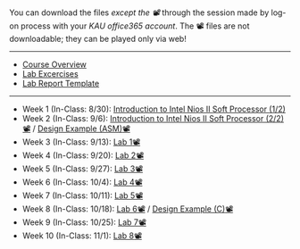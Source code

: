 You can download the files *except the 📽* through the session made by log-on process with your *KAU office365 account*. The 📽 files are not downloadable; they can be played only via web!
***
* [Course Overview](https://kau365-my.sharepoint.com/:p:/g/personal/taehwan_kim_kau_ac_kr/Ef2jqsjIsuxJssGj20JCxO8BINxnOexwOLjM7zUkYWsRXQ?e=DWArOF)
* [Lab Excercises](https://kau365-my.sharepoint.com/:b:/g/personal/taehwan_kim_kau_ac_kr/EW247iZewUdCmsCWVDzucfMB-fhIwhesX0BT8T6gCqVLKw?e=MUDfE6)
* [Lab Report Template](https://kau365-my.sharepoint.com/:p:/g/personal/taehwan_kim_kau_ac_kr/ESMM7-Cj-ZRGqQBQ_NTps-sB6vy9QtlJX_UItEjeR9IZFg?e=C6RJVh)
***
* Week 1 (In-Class: 8/30): [Introduction to Intel Nios II Soft Processor (1/2)](https://kau365-my.sharepoint.com/:b:/g/personal/taehwan_kim_kau_ac_kr/EffEZP8BQgJPgxC5Ro8CK5EBSzA6KbPZgtfUdVV_wVHg5A?e=acTt8Z)
* Week 2 (In-Class: 9/6): [Introduction to Intel Nios II Soft Processor (2/2)](https://kau365-my.sharepoint.com/:b:/g/personal/taehwan_kim_kau_ac_kr/EffEZP8BQgJPgxC5Ro8CK5EBSzA6KbPZgtfUdVV_wVHg5A?e=acTt8Z) [📽](https://kau365-my.sharepoint.com/:v:/g/personal/taehwan_kim_kau_ac_kr/EaqW9gz744BNu5VW_yvnoGIBUIKCtL5Nsy-iMl7ByRZE6w?e=bDpsu9) / [Design Example (ASM)](https://kau365-my.sharepoint.com/:b:/g/personal/taehwan_kim_kau_ac_kr/EanwGJwZ_TNDrAHhi2BkWD0BLOhW4YLxofYbbKX5stIvmA?e=F6kgGu)[📽](https://kau365-my.sharepoint.com/:v:/g/personal/taehwan_kim_kau_ac_kr/EZwDBwkp6_BDtE5fIvGHo9EBEXD18LLgQ_oP3_RlxDWo4w?e=Q8MMnZ)
* Week 3 (In-Class: 9/13): [Lab 1](https://kau365-my.sharepoint.com/:b:/g/personal/taehwan_kim_kau_ac_kr/EdPQscf4E8xAumqfUGP_I34BN2Zqq2ithYmo40YbE7H-hA?e=uLfOlF)[📽](https://kau365-my.sharepoint.com/:v:/g/personal/taehwan_kim_kau_ac_kr/EXdQeLTTy2VJkWMcpi2xZ3EBZpfANC71E5YK3_Ozq2Gjhw?e=l2anpK) 
* Week 4 (In-Class: 9/20): [Lab 2](https://kau365-my.sharepoint.com/:b:/g/personal/taehwan_kim_kau_ac_kr/ETeBBLR71GNNglJmfcAbzbYBbIox-AbqDQeZHEMMrQjppg?e=ojesgf)[📽](https://kau365-my.sharepoint.com/:v:/g/personal/taehwan_kim_kau_ac_kr/EXy5v2rWsE5PtD2js3ieZqABpGRw_LtupWKKaIETstdJJw?e=orYcol)
* Week 5 (In-Class: 9/27): [Lab 3](https://kau365-my.sharepoint.com/:b:/g/personal/taehwan_kim_kau_ac_kr/Eb_v2Dz70yZHklRDVAZiNuEBW3leatsYNX-TE7TDF_Mm6Q?e=Lhu3ya)[📽](https://kau365-my.sharepoint.com/:v:/g/personal/taehwan_kim_kau_ac_kr/EfZea8EbQANEkPhUbvCldrQB4ZzdTSaq2nkXzXKHv5P0ww?e=MuC8MU)
* Week 6 (In-Class: 10/4): [Lab 4](https://kau365-my.sharepoint.com/:b:/g/personal/taehwan_kim_kau_ac_kr/EZGsxoW4yelJlJaZvb6SPusBJritAU1nOhMVe13AAHMBGA?e=0dMC2S)[📽](https://kau365-my.sharepoint.com/:v:/g/personal/taehwan_kim_kau_ac_kr/Efdn9dWBOZxEmKfeYIG-bxQBTjXnM6fw8gdRAjeTo10XqQ?e=4tngbs)
* Week 7 (In-Class: 10/11): [Lab 5](https://kau365-my.sharepoint.com/:b:/g/personal/taehwan_kim_kau_ac_kr/EUOQaLNkuORDh3dWwaTs624B65HbvnVWg7SoBTpaa6hzVQ?e=IemxmT)[📽](https://kau365-my.sharepoint.com/:v:/g/personal/taehwan_kim_kau_ac_kr/Ed41VXRuI_pPs5Tdhvwj9gMB8cNfu65lwayACuzAUEWjyw?e=IS5L7Y)
* Week 8 (In-Class: 10/18): [Lab 6](https://kau365-my.sharepoint.com/:b:/g/personal/taehwan_kim_kau_ac_kr/EZYc6giAizZKkoY8xPXDFGwBnHMhmBcLw9R0onFxH9A4YA?e=1erc2O)[📽](https://kau365-my.sharepoint.com/:v:/g/personal/taehwan_kim_kau_ac_kr/Ec3klNu6S2NKrH3CthfbzasBNc-QEjdhsG48me6Y9WcQxg?e=ZGAscv) / [Design Example (C)](https://kau365-my.sharepoint.com/:b:/g/personal/taehwan_kim_kau_ac_kr/EdxPqSZ-FUxPv9HXqTb9IfoBFOm-B41oLK91i0-HujvEzg?e=ihgzKB)[📽](https://kau365-my.sharepoint.com/:v:/g/personal/taehwan_kim_kau_ac_kr/Eb2Z5t52ZB1KnM1l8Gu66xIBwg1vwbaUEuufgBvNXAP8mA?e=Hf0wuV)
* Week 9 (In-Class: 10/25): [Lab 7](https://kau365-my.sharepoint.com/:b:/g/personal/taehwan_kim_kau_ac_kr/EekJ-IeAGlFCoCJsWuklA_8BeiLQZUOrEXVREdcehVktOA?e=XmJ4JN)[📽](https://kau365-my.sharepoint.com/:v:/g/personal/taehwan_kim_kau_ac_kr/ESgZrxmRty5CnZkvXsLKqGUB1kZTp15e-QvMZyd5vmPevg?e=Wl0YL3)
* Week 10 (In-Class: 11/1): [Lab 8](https://kau365-my.sharepoint.com/:b:/g/personal/taehwan_kim_kau_ac_kr/EVhDPkuSMI9CjiJdz-sVGSMBdoMOqbGN85Tac7-3ZvwlBA?e=9m7f5R)[📽](https://kau365-my.sharepoint.com/:v:/g/personal/taehwan_kim_kau_ac_kr/EVcEEoxjUdVErDWeTnlizI8BGEAoFqyHedoKade-0ACuMQ?e=PyOXyY)
